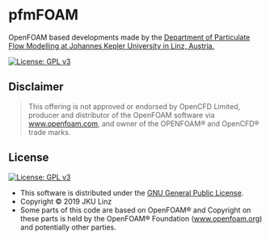 # pfmFOAM
OpenFOAM based developments made by the [Department of Particulate Flow Modelling at Johannes Kepler University in Linz, Austria.](https://www.jku.at/pfm)

[![License: GPL v3](https://img.shields.io/badge/License-GPL%20v3-blue.svg)](https://www.gnu.org/licenses/gpl-3.0.html)

## Disclaimer

> This offering is not approved or endorsed by OpenCFD Limited, producer and distributor of the OpenFOAM software via www.openfoam.com, and owner of the OPENFOAM®  and OpenCFD®  trade marks.

## License

[![License: GPL v3](https://img.shields.io/badge/License-GPL%20v3-blue.svg)](https://www.gnu.org/licenses/gpl-3.0.html)

- This software is distributed under the [GNU General Public License](https://www.gnu.org/licenses/gpl-3.0.html).
- Copyright © 2019 JKU Linz
- Some parts of this code are based on OpenFOAM® and Copyright on these parts is held by the OpenFOAM® Foundation (www.openfoam.org) and potentially other parties.
